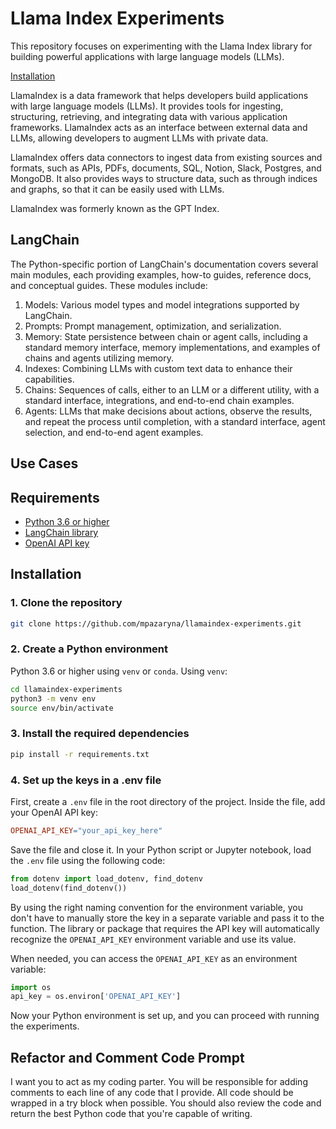 # Llama Index Experiments

This repository focuses on experimenting with the Llama Index library for building powerful applications with large language models (LLMs).  

[Installation](https://gpt-index.readthedocs.io/en/latest/getting_started/installation.html)

LlamaIndex is a data framework that helps developers build applications with large language models (LLMs). It provides tools for ingesting, structuring, retrieving, and integrating data with various application frameworks. LlamaIndex acts as an interface between external data and LLMs, allowing developers to augment LLMs with private data.

LlamaIndex offers data connectors to ingest data from existing sources and formats, such as APIs, PDFs, documents, SQL, Notion, Slack, Postgres, and MongoDB. It also provides ways to structure data, such as through indices and graphs, so that it can be easily used with LLMs.

LlamaIndex was formerly known as the GPT Index.

## LangChain

The Python-specific portion of LangChain's documentation covers several main modules, each providing examples, how-to guides, reference docs, and conceptual guides. These modules include:

1. Models: Various model types and model integrations supported by LangChain.
3. Prompts: Prompt management, optimization, and serialization.
3. Memory: State persistence between chain or agent calls, including a standard memory interface, memory implementations, and examples of chains and agents utilizing memory.
4. Indexes: Combining LLMs with custom text data to enhance their capabilities.
5. Chains: Sequences of calls, either to an LLM or a different utility, with a standard interface, integrations, and end-to-end chain examples.
6. Agents: LLMs that make decisions about actions, observe the results, and repeat the process until completion, with a standard interface, agent selection, and end-to-end agent examples.

## Use Cases

## Requirements

- [Python 3.6 or higher](https://www.python.org/downloads/)
- [LangChain library](https://python.langchain.com/en/latest/index.html)
- [OpenAI API key](https://platform.openai.com/)

## Installation

### 1. Clone the repository  

```bash
git clone https://github.com/mpazaryna/llamaindex-experiments.git
```

### 2. Create a Python environment

Python 3.6 or higher using `venv` or `conda`. Using `venv`:

``` bash
cd llamaindex-experiments
python3 -m venv env
source env/bin/activate
```

### 3. Install the required dependencies

``` bash
pip install -r requirements.txt
```

### 4. Set up the keys in a .env file

First, create a `.env` file in the root directory of the project. Inside the file, add your OpenAI API key:

```makefile
OPENAI_API_KEY="your_api_key_here"
```

Save the file and close it. In your Python script or Jupyter notebook, load the `.env` file using the following code:

```python
from dotenv import load_dotenv, find_dotenv
load_dotenv(find_dotenv())
```

By using the right naming convention for the environment variable, you don't have to manually store the key in a separate variable and pass it to the function. The library or package that requires the API key will automatically recognize the `OPENAI_API_KEY` environment variable and use its value.

When needed, you can access the `OPENAI_API_KEY` as an environment variable:

```python
import os
api_key = os.environ['OPENAI_API_KEY']
```

Now your Python environment is set up, and you can proceed with running the experiments.

## Refactor and Comment Code Prompt

I want you to act as my coding parter. You will be responsible for adding comments to each line of any code that
I provide.  All code should be wrapped in a try block when possible. You should also review the code and return 
the best Python code that you're capable of writing.

